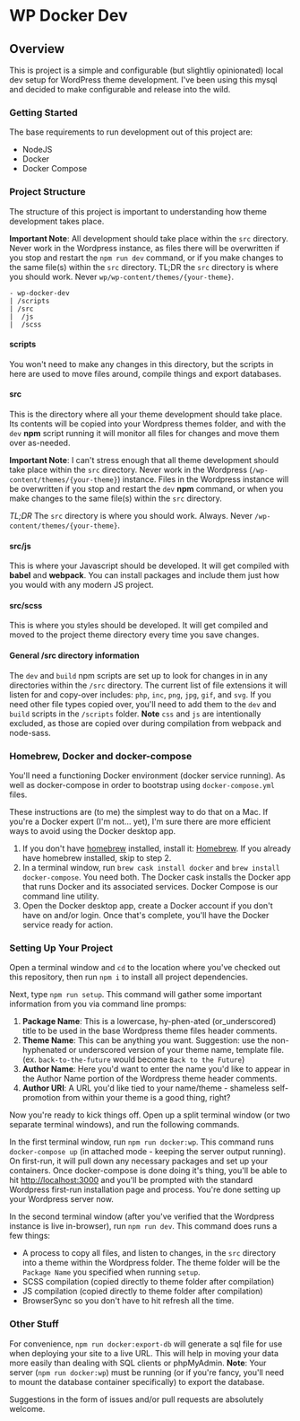 # WP Docker Dev

## Overview

This is project is a simple and configurable (but slightliy opinionated) local
dev setup for WordPress theme development. I've been using this mysql and
decided to make configurable and release into the wild.

### Getting Started

The base requirements to run development out of this project are:

- NodeJS
- Docker
- Docker Compose

### Project Structure

The structure of this project is important to understanding how theme development takes place.

**Important Note**: All development should take place within the `src` directory. Never work in the Wordpress instance, as files there will be overwritten if you stop and restart the `npm run dev` command, or if you make changes to the same file(s) within the `src` directory. TL;DR the `src` directory is where you should work. Never `wp/wp-content/themes/{your-theme}`.

```
- wp-docker-dev
| /scripts
| /src
|  /js
|  /scss
```

#### scripts

You won't need to make any changes in this directory, but the scripts in here are used to move files around, compile things and export databases.

#### src

This is the directory where all your theme development should take place. Its contents will be copied into your Wordpress themes folder, and with the `dev` **npm** script running it will monitor all files for changes and move them over as-needed.

**Important Note**: I can't stress enough that all theme development should take place within the `src` directory. Never work in the Wordpress (`/wp-content/themes/{your-theme}`) instance. Files in the Wordpress instance will be overwritten if you stop and restart the `dev` **npm** command, or when you make changes to the same file(s) within the `src` directory.

*TL;DR* The `src` directory is where you should work. Always. Never `/wp-content/themes/{your-theme}`.

#### src/js

This is where your Javascript should be developed. It will get compiled with **babel** and **webpack**. You can install packages and include them just how you would with any modern JS project.

#### src/scss

This is where you styles should be developed. It will get compiled and moved to the project theme directory every time you save changes.

#### General /src directory information

The `dev` and `build` npm scripts are set up to look for changes in in any directories within the `/src` directory. The current list of file extensions it will listen for and copy-over includes: `php`, `inc`, `png`, `jpg`, `gif`, and `svg`. If you need other file types copied over, you'll need to add them to the `dev` and `build` scripts in the `/scripts` folder. **Note** `css` and `js` are intentionally excluded, as those are copied over during compilation from webpack and node-sass.

### Homebrew, Docker and docker-compose

You'll need a functioning Docker environment (docker service running). As well
as docker-compose in order to bootstrap using `docker-compose.yml` files.

These instructions are (to me) the simplest way to do that on a Mac. If you're
a Docker expert (I'm not... yet), I'm sure there are more efficient ways to avoid
using the Docker desktop app.

1. If you don't have [homebrew](https://brew.sh/) installed, install it:
[Homebrew](https://brew.sh/). If you already have homebrew installed,
skip to step 2.
2. In a terminal window, run `brew cask install docker` and
`brew install docker-compose`. You need both. The Docker cask installs the Docker
app that runs Docker and its associated services. Docker Compose is our command
line utility.
3. Open the Docker desktop app, create a Docker account if you don't have on
and/or login. Once that's complete, you'll have the Docker service ready for
action.

### Setting Up Your Project

Open a terminal window and `cd` to the location where you've checked out this
repository, then run `npm i` to install all project dependencies.

Next, type `npm run setup`. This command will gather some important information
from you via command line promps:

1. **Package Name**: This is a lowercase, hy-phen-ated (or_underscored) title to be used
in the base Wordpress theme files header comments.
2. **Theme Name**: This can be anything you want. Suggestion: use the non-hyphenated
or underscored version of your theme name, template file.
(ex. `back-to-the-future` would become `Back to the Future`)
3. **Author Name**: Here you'd want to enter the name you'd like to appear in the
Author Name portion of the Wordpress theme header comments.
4. **Author URI**: A URL you'd like tied to your name/theme - shameless self-promotion
from within your theme is a good thing, right?

Now you're ready to kick things off. Open up a split terminal window (or two separate terminal windows), and run the following commands.

In the first terminal window, run `npm run docker:wp`. This command runs `docker-compose up` (in attached mode - keeping the server output running). On first-run, it will pull down any necessary packages and set up your containers. Once docker-compose is done doing it's thing, you'll be able to hit [http://localhost:3000](http://localhost:3000) and you'll be prompted with the standard Wordpress first-run installation page and process. You're done setting up your Wordpress server now.

In the second terminal window (after you've verified that the Wordpress instance is live in-browser), run `npm run dev`. This command does runs a few things:

- A process to copy all files, and listen to changes, in the `src` directory into a theme within the Wordpress folder. The theme folder will be the `Package Name` you specified when running `setup`.
- SCSS compilation (copied directly to theme folder after compilation)
- JS compilation (copied directly to theme folder after compilation)
- BrowserSync so you don't have to hit refresh all the time.

### Other Stuff

For convenience, `npm run docker:export-db` will generate a sql file for use when deploying your site to a live URL. This will help in moving your data more easily than dealing with SQL clients or phpMyAdmin. **Note**: Your server (`npm run docker:wp`) must be running (or if you're fancy, you'll need to mount the database container specifically) to export the database.

Suggestions in the form of issues and/or pull requests are absolutely welcome.